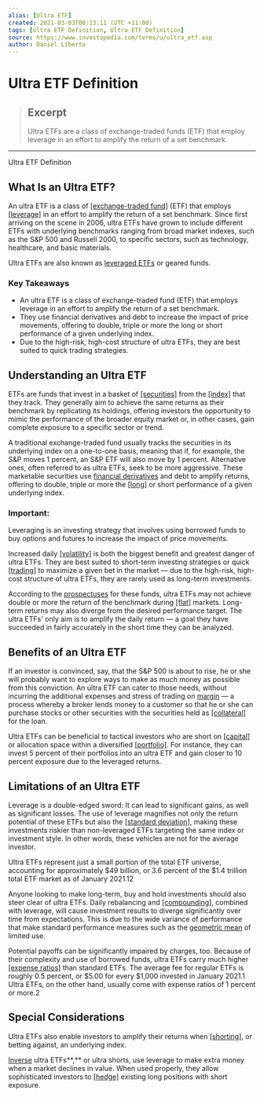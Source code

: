 ```yaml
---
alias: [Ultra ETF]
created: 2021-03-03T00:13:11 (UTC +11:00)
tags: [Ultra ETF Definition, Ultra ETF Definition]
source: https://www.investopedia.com/terms/u/ultra_etf.asp
author: Daniel Liberto
---
```


# Ultra ETF Definition

> ## Excerpt
> Ultra ETFs are a class of exchange-traded funds (ETF) that employ leverage in an effort to amplify the return of a set benchmark.

---

Ultra ETF Definition
## What Is an Ultra ETF?

An ultra ETF is a class of [[exchange-traded fund]](https://www.investopedia.com/terms/e/etf.asp) (ETF) that employs [[leverage]](https://www.investopedia.com/terms/l/leverage.asp) in an effort to amplify the return of a set benchmark. Since first arriving on the scene in 2006, ultra ETFs have grown to include different ETFs with underlying benchmarks ranging from broad market indexes, such as the S&P 500 and Russell 2000, to specific sectors, such as technology, healthcare, and basic materials.

Ultra ETFs are also known as [leveraged ETFs](https://www.investopedia.com/terms/l/leveraged-etf.asp) or geared funds.

### Key Takeaways

-   An ultra ETF is a class of exchange-traded fund (ETF) that employs leverage in an effort to amplify the return of a set benchmark.
-   They use financial derivatives and debt to increase the impact of price movements, offering to double, triple or more the long or short performance of a given underlying index.
-   Due to the high-risk, high-cost structure of ultra ETFs, they are best suited to quick trading strategies.

## Understanding an Ultra ETF

ETFs are funds that invest in a basket of [[securities]](https://www.investopedia.com/terms/s/security.asp) from the [[index]](https://www.investopedia.com/terms/i/index.asp) that they track. They generally aim to achieve the same returns as their benchmark by replicating its holdings, offering investors the opportunity to mimic the performance of the broader equity market or, in other cases, gain complete exposure to a specific sector or trend.

A traditional exchange-traded fund usually tracks the securities in its underlying index on a one-to-one basis, meaning that if, for example, the S&P moves 1 percent, an S&P ETF will also move by 1 percent. Alternative ones, often referred to as ultra ETFs, seek to be more aggressive. These marketable securities use [financial derivatives](https://www.investopedia.com/video/play/derivative/) and debt to amplify returns, offering to double, triple or more the [[long]](https://www.investopedia.com/terms/l/long.asp) or short performance of a given underlying index.

### Important:

Leveraging is an investing strategy that involves using borrowed funds to buy options and futures to increase the impact of price movements.

Increased daily [[volatility]](https://www.investopedia.com/terms/v/volatility.asp) is both the biggest benefit and greatest danger of ultra ETFs. They are best suited to short-term investing strategies or quick [[trading]](https://www.investopedia.com/trading-4427765) to maximize a given bet in the market — due to the high-risk, high-cost structure of ultra ETFs, they are rarely used as long-term investments.

According to the [prospectuses](https://www.investopedia.com/terms/p/prospectus.asp) for these funds, ultra ETFs may not achieve double or more the return of the benchmark during [[flat]](https://www.investopedia.com/terms/f/flat.asp) markets. Long-term returns may also diverge from the desired performance target. The ultra ETFs' only aim is to amplify the daily return — a goal they have succeeded in fairly accurately in the short time they can be analyzed. 

## Benefits of an Ultra ETF

If an investor is convinced, say, that the S&P 500 is about to rise, he or she will probably want to explore ways to make as much money as possible from this conviction. An ultra ETF can cater to those needs, without incurring the additional expenses and stress of trading on [margin](https://www.investopedia.com/terms/m/marginaccount.asp) — a process whereby a broker lends money to a customer so that he or she can purchase stocks or other securities with the securities held as [[collateral]](https://www.investopedia.com/terms/c/collateral.asp) for the loan.

Ultra ETFs can be beneficial to tactical investors who are short on [[capital]](https://www.investopedia.com/terms/c/capital.asp) or allocation space within a diversified [[portfolio]](https://www.investopedia.com/terms/p/portfolio.asp). For instance, they can invest 5 percent of their portfolios into an ultra ETF and gain closer to 10 percent exposure due to the leveraged returns.

## Limitations of an Ultra ETF

Leverage is a double-edged sword: It can lead to significant gains, as well as significant losses. The use of leverage magnifies not only the return potential of these ETFs but also the [[standard deviation]](https://www.investopedia.com/terms/s/standarddeviation.asp), making these investments riskier than non-leveraged ETFs targeting the same index or investment style. In other words, these vehicles are not for the average investor.

Ultra ETFs represent just a small portion of the total ETF universe, accounting for approximately $49 billion, or 3.6 percent of the $1.4 trillion total ETF market as of January 2021.12

Anyone looking to make long-term, buy and hold investments should also steer clear of ultra ETFs. Daily rebalancing and [[compounding]](https://www.investopedia.com/terms/c/compounding.asp), combined with leverage, will cause investment results to diverge significantly over time from expectations. This is due to the wide variance of performance that make standard performance measures such as the [geometric mean](https://www.investopedia.com/articles/investing/071113/breaking-down-geometric-mean.asp) of limited use.

Potential payoffs can be significantly impaired by charges, too. Because of their complexity and use of borrowed funds, ultra ETFs carry much higher [[expense ratios]](https://www.investopedia.com/terms/e/expenseratio.asp) than standard ETFs. The average fee for regular ETFs is roughly 0.5 percent, or $5.00 for every $1,000 invested in January 2021.1 Ultra ETFs, on the other hand, usually come with expense ratios of 1 percent or more.2

## Special Considerations

Ultra ETFs also enable investors to amplify their returns when [[shorting]](https://www.investopedia.com/terms/s/short.asp), or betting against, an underlying index.

[Inverse](https://www.investopedia.com/terms/i/inverse-etf.asp) ultra ETFs**,** or ultra shorts, use leverage to make extra money when a market declines in value. When used properly, they allow sophisticated investors to [[hedge]](https://www.investopedia.com/terms/h/hedge.asp) existing long positions with short exposure.
